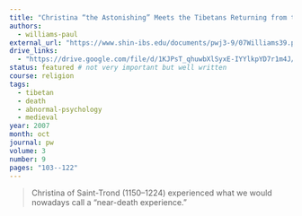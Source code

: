 ```yaml
---
title: "Christina “the Astonishing” Meets the Tibetans Returning from the Beyond"
authors:
  - williams-paul
external_url: "https://www.shin-ibs.edu/documents/pwj3-9/07Williams39.pdf"
drive_links:
  - "https://drive.google.com/file/d/1KJPsT_qhuwbXlSyxE-IYYlkpYD7r1m4J/view?usp=drivesdk"
status: featured # not very important but well written
course: religion
tags:
  - tibetan
  - death
  - abnormal-psychology
  - medieval
year: 2007
month: oct
journal: pw
volume: 3
number: 9
pages: "103--122"
---
```


> Christina of Saint-Trond (1150–1224) experienced what we would nowadays call a “near-death experience.”
